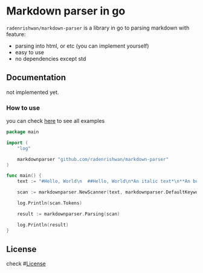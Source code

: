 # Markdown parser in go

`radenrishwan/markdown-parser` is a library in go to parsing markdown with feature:
- parsing into html, or etc (you can implement yourself)
- easy to use
- no dependencies except std

## Documentation

not implemented yet.

### How to use
you can check [here](https://github.com/radenrishwan/markdown-parser/tree/master/example) to see all examples

```go
package main

import (
	"log"

	markdownparser "github.com/radenrishwan/markdown-parser"
)

func main() {
	text := "#Hello, World\n  ##Hello, World\n*An italic text*\n**An bold text**"

	scan := markdownparser.NewScanner(text, markdownparser.DefaultKeyword)

	log.Println(scan.Tokens)

	result := markdownparser.Parsing(scan)

	log.Println(result)
}
```

## License
check #[License](https://github.com/radenrishwan/markdown-parser/blob/master/LICENSE)
